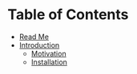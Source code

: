 # Table of Contents

* [Read Me](/README.md)
* [Introduction](/docs/introduction/README.md)
  * [Motivation](/docs/introduction/motivation.md)
  * [Installation](/docs/introduction/installation.md)

